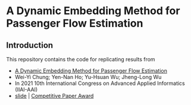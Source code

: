 # A Dynamic Embedding Method for Passenger Flow Estimation

## Introduction
This repository contains the code for replicating results from

* [A Dynamic Embedding Method for Passenger Flow Estimation](https://doi.org/10.1109/IIAI-AAI53430.2021.00070)
* Wei-Yi Chung; Yen-Nan Ho; Yu-Hsuan Wu; Jheng-Long Wu
* In 2021 10th International Congress on Advanced Applied Informatics (IIAI-AAI)
* [slide](https://github.com/h30306/A-Dynamic-Embedding-Method-for-Passenger-Flow-Estimation/blob/main/Conference_Howard_20210706.pdf) | [Competitive Paper Award](https://github.com/h30306/A-Dynamic-Embedding-Method-for-Passenger-Flow-Estimation/blob/main/Competitive%20Paper%20Award.pdf)
<br>
